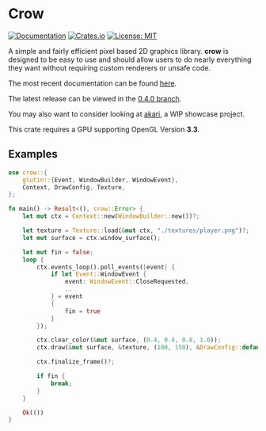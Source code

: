 # Crow

[![Documentation][di]][dl] [![Crates.io][ri]][rl] [![License: MIT][li]][ll]

[di]: https://docs.rs/crow/badge.svg
[dl]: https://docs.rs/crow

[ri]: https://img.shields.io/crates/v/crow.svg
[rl]: https://crates.io/crates/crow/

[li]: https://img.shields.io/badge/License-MIT-blue.svg
[ll]: ./LICENSE

A simple and fairly efficient pixel based 2D graphics library. **crow** is designed to be easy to use and
should allow users to do nearly everything they want without requiring custom renderers or unsafe code.

The most recent documentation can be found [here](https://docs.rs/crow).

The latest release can be viewed in the [0.4.0 branch](https://github.com/lcnr/crow/tree/0.4.0).

You may also want to consider looking at [akari](https://github.com/lcnr/akari), a WIP showcase project.

This crate requires a GPU supporting OpenGL Version **3.3**.

## Examples

```rust
use crow::{
    glutin::{Event, WindowBuilder, WindowEvent},
    Context, DrawConfig, Texture,
};

fn main() -> Result<(), crow::Error> {
    let mut ctx = Context::new(WindowBuilder::new())?;

    let texture = Texture::load(&mut ctx, "./textures/player.png")?;
    let mut surface = ctx.window_surface();

    let mut fin = false;
    loop {
        ctx.events_loop().poll_events(|event| {
            if let Event::WindowEvent {
                event: WindowEvent::CloseRequested,
                ..
            } = event
            {
                fin = true
            }
        });

        ctx.clear_color(&mut surface, (0.4, 0.4, 0.8, 1.0));
        ctx.draw(&mut surface, &texture, (100, 150), &DrawConfig::default());

        ctx.finalize_frame()?;

        if fin {
            break;
        }
    }

    Ok(())
}
```
